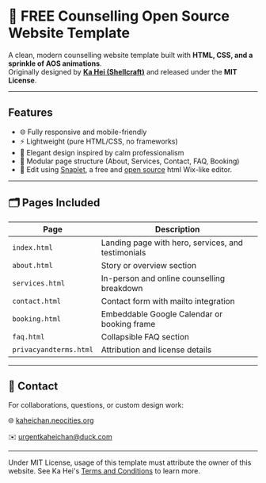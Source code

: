 # 🌊 FREE Counselling Open Source Website Template

A clean, modern counselling website template built with **HTML, CSS, and a sprinkle of AOS animations**.  
Originally designed by **[Ka Hei (Shellcraft)](https://kaheichan.neocities.org)** and released under the **MIT License**.

---

## Features
- 🌐 Fully responsive and mobile-friendly  
- ⚡ Lightweight (pure HTML/CSS, no frameworks)  
- 🎨 Elegant design inspired by calm professionalism  
- 🧩 Modular page structure (About, Services, Contact, FAQ, Booking)
- 📝 Edit using [Snaplet](https://kaheichan.neocities.org/snaplet), a free and [open source](https://github.com/kaheichanturtle/Snaplet) html Wix-like editor.

---

## 🗂️ Pages Included
| Page | Description |
|------|--------------|
| `index.html` | Landing page with hero, services, and testimonials |
| `about.html` | Story or overview section |
| `services.html` | In-person and online counselling breakdown |
| `contact.html` | Contact form with mailto integration |
| `booking.html` | Embeddable Google Calendar or booking frame |
| `faq.html` | Collapsible FAQ section |
| `privacyandterms.html` | Attribution and license details |

--- 

## 💬 Contact

For collaborations, questions, or custom design work:

🌐 [kaheichan.neocities.org](kaheichan.neocities.org)

✉️ urgentkaheichan@duck.com

---

Under MIT License, usage of this template must attribute the owner of this website. See Ka Hei's [Terms and Conditions](https://kaheichan.neocities.org/privacyandterms) to learn more.

